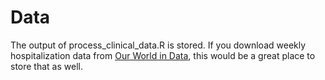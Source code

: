 # Data
The output of process_clinical_data.R is stored.
If you download weekly hospitalization data from [Our World in Data](https://ourworldindata.org/), this would be a great place to store that as well.